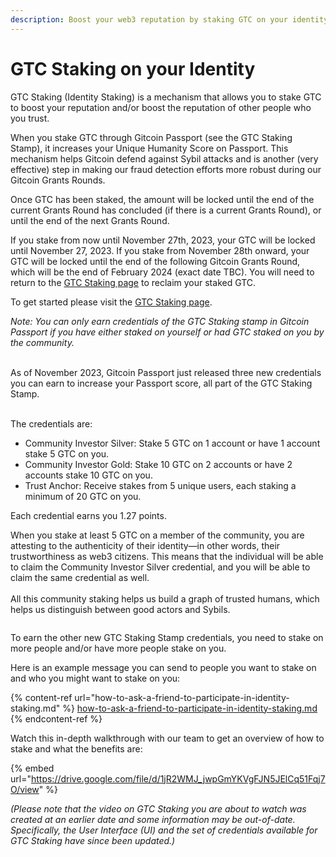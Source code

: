 ```yaml
---
description: Boost your web3 reputation by staking GTC on your identity and others!
---
```


# GTC Staking on your Identity

GTC Staking (Identity Staking) is a mechanism that allows you to stake GTC to boost your reputation and/or boost the reputation of other people who you trust.

When you stake GTC through Gitcoin Passport (see the GTC Staking Stamp), it increases your Unique Humanity Score on Passport. This mechanism helps Gitcoin defend against Sybil attacks and is another (very effective) step in making our fraud detection efforts more robust during our Gitcoin Grants Rounds.

Once GTC has been staked, the amount will be locked until the end of the current Grants Round has concluded (if there is a current Grants Round), or until the end of the next Grants Round.

If you stake from now until November 27th, 2023, your GTC will be locked until November 27, 2023. If you stake from November 28th onward, your GTC will be locked until the end of the following Gitcoin Grants Round, which will be the end of February 2024 (exact date TBC). You will need to return to the [GTC Staking page](https://www.staking.passport.gitcoin.co/StakeDashboard) to reclaim your staked GTC. &#x20;

To get started please visit the [GTC Staking page](https://www.staking.passport.gitcoin.co/StakeDashboard).

_Note: You can only earn credentials of the GTC Staking stamp in Gitcoin Passport if you have either staked on yourself or had GTC staked on you by the community._

\
As of November 2023, Gitcoin Passport just released three new credentials you can earn to increase your Passport score, all part of the GTC Staking Stamp.

\
The credentials are:

* Community Investor Silver: Stake 5 GTC on 1 account or have 1 account stake 5 GTC on you.
* Community Investor Gold: Stake 10 GTC on 2 accounts or have 2 accounts stake 10 GTC on you.
* Trust Anchor: Receive stakes from 5 unique users, each staking a minimum of 20 GTC on you.

Each credential earns you 1.27 points.

When you stake at least 5 GTC on a member of the community, you are attesting to the authenticity of their identity—in other words, their trustworthiness as web3 citizens. This means that the individual will be able to claim the Community Investor Silver credential, and you will be able to claim the same credential as well.\
\
All this community staking helps us build a graph of trusted humans, which helps us distinguish between good actors and Sybils.

<figure><img src="https://lh7-us.googleusercontent.com/5e4uH9ZGhuidj4wGU51Iv1QtRdE3YW9bzALqJtSAfKcMDegKEQo4RyGChBbTD4C2T2Az9H2gtElqanOV9ZVg2AnaurptA18eoAhg52Utia_PprvMaPxMCqocFNQw8Of6jTexfJLnSeY5ZMB7ylF6mK8" alt=""><figcaption></figcaption></figure>

To earn the other new GTC Staking Stamp credentials, you need to stake on more people and/or have more people stake on you.

Here is an example message you can send to people you want to stake on and who you might want to stake on you:

{% content-ref url="how-to-ask-a-friend-to-participate-in-identity-staking.md" %}
[how-to-ask-a-friend-to-participate-in-identity-staking.md](how-to-ask-a-friend-to-participate-in-identity-staking.md)
{% endcontent-ref %}

Watch this in-depth walkthrough with our team to get an overview of how to stake and what the benefits are:

{% embed url="https://drive.google.com/file/d/1jR2WMJ_jwpGmYKVgFJN5JElCq51Fqj7O/view" %}

_(Please note that the video on GTC Staking you are about to watch was created at an earlier date and some information may be out-of-date. Specifically, the User Interface (UI) and the set of credentials available for GTC Staking have since been updated.)_

